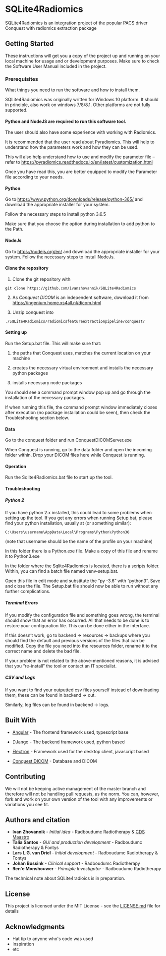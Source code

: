 # SQLite4Radiomics

SQLite4Radiomics is an integration project of the popular PACS driver Conquest with radiomics extraction package 

## Getting Started

These instructions will get you a copy of the project up and running on your local machine for usage and or development purposes. Make sure to check the Software User Manual included in the project.

### Prerequisites

What things you need to run the software and how to install them.

SQLite4Radiomics was originally written for Windows 10 platform. It should in principle, also work on windows 7/8/8.1. Other platforms are not fully supported.

#### Python and NodeJS are required to run this software tool.

The user should also have some experience with working with Radiomics.

It is recommended that the user read about Pyradiomics. This will help to understand how the parameters work and how they can be used.

This will also help understand how to use and modify the parameter file – refer to https://pyradiomics.readthedocs.io/en/latest/customization.html

Once you have read this, you are better equipped to modify the Parameter file according to your needs.

#### Python

Go to https://www.python.org/downloads/release/python-365/ and download the appropriate installer for your system.

Follow the necessary steps to install python 3.6.5

Make sure that you choose the option during installation to add python to the Path.

#### NodeJs
Go to https://nodejs.org/en/ and download the appropriate installer for your system.
Follow the necessary steps to install NodeJs.

#### Clone the repository
1. Clone the git repository with

```
git clone https://github.com/ivanzhovannik/SQLite4Radiomics
```

2. As *Conquest DICOM* is an independent software, download it from https://ingenium.home.xs4all.nl/dicom.html

3. Unzip conquest into

```
./SQLite4Radiomics/radiomicsfeatureextractionpipeline/conquest/
```

#### Setting up

Run the Setup.bat file. This will make sure that:

1. the paths that Conquest uses, matches the current location on your machine

2. creates the necessary virtual environment and installs the necessary python packages

3. installs necessary node packages

You should see a command prompt window pop up and go through the installation of the necessary packages.

If when running this file, the command prompt window immediately closes after execution (no package installation could be seen), then check the Troubleshooting section below.

#### Data

Go to the conquest folder and run ConquestDICOMServer.exe

When Conquest is running, go to the data folder and open the incoming folder within. Drop your DICOM files here while Conquest is running. 

#### Operation

Run the Sqlite4Radiomics.bat file to start up the tool.

#### Troubleshooting
##### Python 2

If you have python 2.x installed, this could lead to some problems when setting up the tool. If you get any errors when running Setup.bat, please find your python installation, usually at (or something similar):
```
C:\Users\username\AppData\Local\Programs\Python\Python36
```
(note that username should be the name of the profile on your machine)


In this folder there is a Python.exe file. Make a copy of this file and rename it to Python3.exe

In the folder where the Sqlite4Radiomics is located, there is a scripts folder. Within, you can find a batch file named venv-setup.bat.

Open this file in edit mode and substitute the “py -3.6” with “python3”. Save and close the file. The Setup.bat file should now be able to run without any further complications.

##### Terminal Errors

If you modify the configuration file and something goes wrong, the terminal should show that an error has occurred. All that needs to be done is to restore your configuration file. This can be done either in the interface. 

If this doesn’t work, go to backend -> resources -> backups where you should find the default and previous versions of the files that can be modified. Copy the file you need into the resources folder, rename it to the correct name and delete the bad file.

If your problem is not related to the above-mentioned reasons, it is advised that you “re-install” the tool or contact an IT specialist.

##### CSV and Logs

If you want to find your outputted csv files yourself instead of downloading them, these can be found in backend -> out. 

Similarly, log files can be found in backend -> logs.

## Built With

* [Angular](https://angular.io/docs) - The frontend framework used, typescript base

* [DJango](https://docs.djangoproject.com/en/3.0/) - The backend framework used, python based

* [Electron](https://www.electronjs.org/docs) - Framework used for the desktop client, javascript based

* [Conquest DICOM](https://ingenium.home.xs4all.nl/dicom.html) - Database and DICOM

## Contributing

We will not be keeping active management of the master branch and therefore will not be handling pull requests, as the norm. You can, however, fork and work on your own version of the tool with any improvements or variations you see fit.

## Authors and citation

* **Ivan Zhovannik** - *Initial idea* - Radboudumc Radiotherapy & [CDS Maastro](https://gitlab.com/UM-CDS/distributedradiomics)
* **Talia Santos** - *GUI and production development* - Radboudumc Radiotherapy & Fontys
* **Lars L.G. van Driel** - *Initial development* - Radboudumc Radiotherapy & Fontys
* **Johan Bussink** - *Clinical support* - Radboudumc Radiotherapy
* **Ren'e Monshouwer** - *Principle Investigator* - Radboudumc Radiotherapy

The technical note about SQLite4radioics is in preparation.

## License

This project is licensed under the MIT License - see the [LICENSE.md](LICENSE.md) file for details

## Acknowledgments

* Hat tip to anyone who's code was used
* Inspiration
* etc

